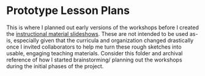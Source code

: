 # Prototype Lesson Plans

This is where I planned out early versions of the workshops before I created the [instructional material slideshows](). These are not intended to be used as-is, especially given that the curricula and organization changed drastically once I invited collaborators to help me turn these rough sketches into usable, engaging teaching materials. Consider this folder and archival reference of how I started brainstorming/ planning out the workshops during the initial phases of the project.
